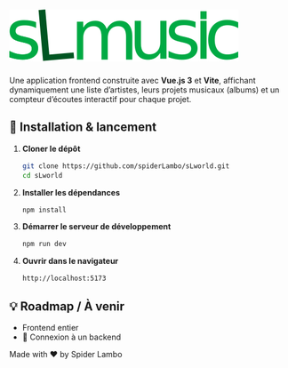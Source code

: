 # ![🎵 sLmusic](/public/sLmusic-big.svg)

Une application frontend construite avec **Vue.js 3** et **Vite**, affichant dynamiquement une liste d’artistes, leurs projets musicaux (albums) et un compteur d’écoutes interactif pour chaque projet.


## 🚀 Installation & lancement

1. **Cloner le dépôt**  
   ```bash
   git clone https://github.com/spiderLambo/sLworld.git
   cd sLworld
2. **Installer les dépendances**
    ```bash
    npm install
3. **Démarrer le serveur de développement**
    ```bash
    npm run dev
4. **Ouvrir dans le navigateur**
    ```bash
    http://localhost:5173
## 💡 Roadmap / À venir
* Frontend entier
* 🔌 Connexion à un backend


Made with ❤️ by Spider Lambo